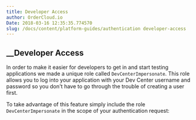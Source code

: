 ```yaml
---
title: Developer Access
author: OrderCloud.io 
Date: 2018-03-16 12:35:35.774570
slug: /docs/content/platform-guides/authentication developer-access
---
```



## __Developer Access

In order to make it easier for developers to get in and start testing
applications we made a unique role called `DevCenterImpersonate`. This role
allows you to log into your application with your Dev Center username and
password so you don't have to go through the trouble of creating a user first.

To take advantage of this feature simply include the role
`DevCenterImpersonate` in the scope of your authentication request:

